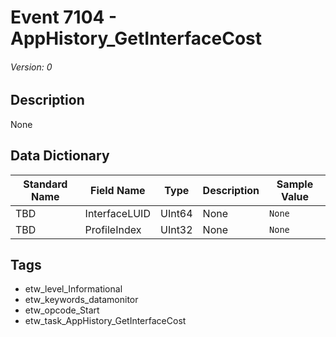 # Event 7104 - AppHistory_GetInterfaceCost
###### Version: 0

## Description
None

## Data Dictionary
|Standard Name|Field Name|Type|Description|Sample Value|
|---|---|---|---|---|
|TBD|InterfaceLUID|UInt64|None|`None`|
|TBD|ProfileIndex|UInt32|None|`None`|

## Tags
* etw_level_Informational
* etw_keywords_datamonitor
* etw_opcode_Start
* etw_task_AppHistory_GetInterfaceCost